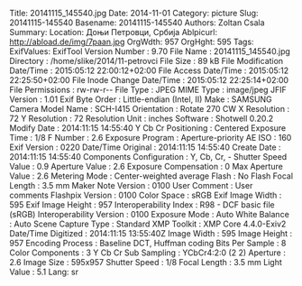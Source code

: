 Title: 20141115_145540.jpg
Date: 2014-11-01
Category: picture
Slug: 20141115-145540
Basename: 20141115-145540
Authors: Zoltan Csala
Summary:
Location: Доњи Петровци, Србија
Ablpicurl: http://abload.de/img/7paan.jpg
OrgWdth: 957
OrgHght: 595
Tags:
ExifValues: ExifTool Version Number : 9.70
            File Name : 20141115_145540.jpg
            Directory : /home/slike/2014/11-petrovci
            File Size : 89 kB
            File Modification Date/Time : 2015:05:12 22:00:12+02:00
            File Access Date/Time : 2015:05:12 22:25:50+02:00
            File Inode Change Date/Time : 2015:05:12 22:25:14+02:00
            File Permissions : rw-rw-r--
            File Type : JPEG
            MIME Type : image/jpeg
            JFIF Version : 1.01
            Exif Byte Order : Little-endian (Intel, II)
            Make : SAMSUNG
            Camera Model Name : SCH-I415
            Orientation : Rotate 270 CW
            X Resolution : 72
            Y Resolution : 72
            Resolution Unit : inches
            Software : Shotwell 0.20.2
            Modify Date : 2014:11:15 14:55:40
            Y Cb Cr Positioning : Centered
            Exposure Time : 1/8
            F Number : 2.6
            Exposure Program : Aperture-priority AE
            ISO : 160
            Exif Version : 0220
            Date/Time Original : 2014:11:15 14:55:40
            Create Date : 2014:11:15 14:55:40
            Components Configuration : Y, Cb, Cr, -
            Shutter Speed Value : 0.9
            Aperture Value : 2.6
            Exposure Compensation : 0
            Max Aperture Value : 2.6
            Metering Mode : Center-weighted average
            Flash : No Flash
            Focal Length : 3.5 mm
            Maker Note Version : 0100
            User Comment : User comments
            Flashpix Version : 0100
            Color Space : sRGB
            Exif Image Width : 595
            Exif Image Height : 957
            Interoperability Index : R98 - DCF basic file (sRGB)
            Interoperability Version : 0100
            Exposure Mode : Auto
            White Balance : Auto
            Scene Capture Type : Standard
            XMP Toolkit : XMP Core 4.4.0-Exiv2
            Date/Time Digitized : 2014:11:15 13:55:40Z
            Image Width : 595
            Image Height : 957
            Encoding Process : Baseline DCT, Huffman coding
            Bits Per Sample : 8
            Color Components : 3
            Y Cb Cr Sub Sampling : YCbCr4:2:0 (2 2)
            Aperture : 2.6
            Image Size : 595x957
            Shutter Speed : 1/8
            Focal Length : 3.5 mm
            Light Value : 5.1
Lang: sr

